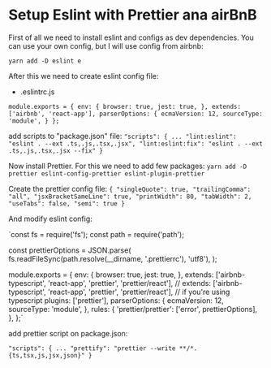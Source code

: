 # Setup Eslint with Prettier ana airBnB

First of all we need to install eslint and configs as dev dependencies. You can use your own config, but I will use config from airbnb:

`yarn add -D eslint e`

After this we need to create eslint config file:

 - .eslintrc.js

 `module.exports = {
  env: {
    browser: true,
    jest: true,
  },
  extends: ['airbnb', 'react-app'],
  parserOptions: {
    ecmaVersion: 12,
    sourceType: 'module',
  }
};`

 add scripts to "package.json" file:
`"scripts": {
  ...
  "lint:eslint": "eslint . --ext .ts,.js,.tsx,.jsx",
  "lint:eslint:fix": "eslint . --ext .ts,.js,.tsx,.jsx --fix"
}`

Now install Prettier.  For this we need to add few packages:
`yarn add -D prettier eslint-config-prettier eslint-plugin-prettier`

Create the prettier config file:
`{
  "singleQuote": true,
  "trailingComma": "all",
  "jsxBracketSameLine": true,
  "printWidth": 80,
  "tabWidth": 2,
  "useTabs": false,
  "semi": true
}`

And modify eslint config:

`const fs = require('fs');
const path = require('path');

const prettierOptions = JSON.parse(
  fs.readFileSync(path.resolve(__dirname, '.prettierrc'), 'utf8'),
);

module.exports = {
  env: {
    browser: true,
    jest: true,
  },
  extends: ['airbnb-typescript', 'react-app', 'prettier', 'prettier/react'],
  // extends: ['airbnb-typescript', 'react-app', 'prettier', 'prettier/react'], // if you're using typescript
  plugins: ['prettier'],
  parserOptions: {
    ecmaVersion: 12,
    sourceType: 'module',
  },
  rules: {
    'prettier/prettier': ['error', prettierOptions],
  },
};`

add prettier script on package.json:

`"scripts": {
  ...
  "prettify": "prettier --write **/*.{ts,tsx,js,jsx,json}"
}`

